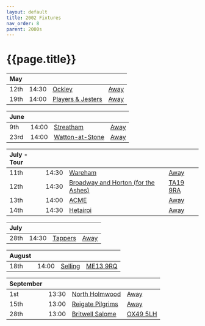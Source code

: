 ```yaml
---
layout: default
title: 2002 Fixtures
nav_order: 8
parent: 2000s
---
```


# {{page.title}}

| May |  |  |  |
|:---|:---|:---|:---|
| 12th | 14:30 | [Ockley](ockley) | [Away](https://goo.gl/maps/vmhvFhbrVZGrsXAAA) |
| 19th | 14:00 | [Players & Jesters](players-and-jesters) | [Away]() |

| June |  |  |  |
|:---|:---|:---|:---|
| 9th | 14:00 | [Streatham](streatham) | [Away]() |
| 23rd | 14:00 | [Watton-at-Stone](watton-at-stone) | [Away](https://goo.gl/maps/JPBQawMsjLgYtVHk9) |

| July - Tour |  |  |  |
|:---|:---|:---|:---|
| 11th | 14:30 | [Wareham](wareham) | [Away]() |
| 12th | 14:30 | [Broadway and Horton (for the Ashes)](broadway-and-horton) | [TA19 9RA](https://goo.gl/maps/ULbmC6LSX5HSAe8U6) |
| 13th | 14:00 | [ACME](acme) | [Away]() |
| 14th | 14:30 | [Hetairoi](hetairoi) | [Away](https://goo.gl/maps/AfwCKu9WW93YqXJa6) |

| July |  |  |  |
|:---|:---|:---|:---|
| 28th | 14:30 | [Tappers](tappers) | [Away]() |

| August |  |  |  |
|:---|:---|:---|:---|
| 18th | 14:00 | [Selling](selling) | [ME13 9RQ](https//goo.gl/maps/QeLhjBkEbJr) |

| September |  |  |  |
|:---|:---|:---|:---|
| 1st | 13:30 | [North Holmwood](north-holmwood) | [Away]() |
| 15th | 13:00 | [Reigate Pilgrims](reigate-pilgrims) | [Away](https://goo.gl/maps/z54KDhWLtQreY6xy9) |
| 28th | 13:00 | [Britwell Salome](britwell-salome) | [OX49 5LH](https://goo.gl/maps/CGgpPNyQhotADDFs9) |
